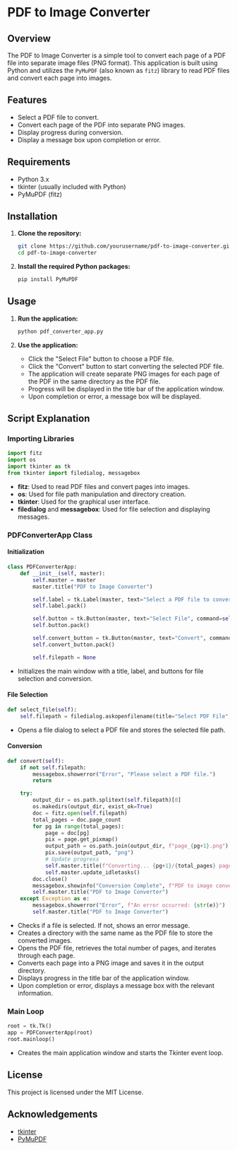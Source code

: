 # PDF to Image Converter

## Overview

The PDF to Image Converter is a simple tool to convert each page of a PDF file into separate image files (PNG format). This application is built using Python and utilizes the `PyMuPDF` (also known as `fitz`) library to read PDF files and convert each page into images.

## Features

- Select a PDF file to convert.
- Convert each page of the PDF into separate PNG images.
- Display progress during conversion.
- Display a message box upon completion or error.

## Requirements

- Python 3.x
- tkinter (usually included with Python)
- PyMuPDF (fitz)

## Installation

1. **Clone the repository:**
   ```bash
   git clone https://github.com/yourusername/pdf-to-image-converter.git
   cd pdf-to-image-converter
   ```

2. **Install the required Python packages:**
   ```bash
   pip install PyMuPDF
   ```

## Usage

1. **Run the application:**
   ```bash
   python pdf_converter_app.py
   ```

2. **Use the application:**
   - Click the "Select File" button to choose a PDF file.
   - Click the "Convert" button to start converting the selected PDF file.
   - The application will create separate PNG images for each page of the PDF in the same directory as the PDF file.
   - Progress will be displayed in the title bar of the application window.
   - Upon completion or error, a message box will be displayed.

## Script Explanation

### Importing Libraries
```python
import fitz
import os
import tkinter as tk
from tkinter import filedialog, messagebox
```
- **fitz**: Used to read PDF files and convert pages into images.
- **os**: Used for file path manipulation and directory creation.
- **tkinter**: Used for the graphical user interface.
- **filedialog** and **messagebox**: Used for file selection and displaying messages.

### PDFConverterApp Class
#### Initialization
```python
class PDFConverterApp:
    def __init__(self, master):
        self.master = master
        master.title("PDF to Image Converter")

        self.label = tk.Label(master, text="Select a PDF file to convert:")
        self.label.pack()

        self.button = tk.Button(master, text="Select File", command=self.select_file)
        self.button.pack()

        self.convert_button = tk.Button(master, text="Convert", command=self.convert)
        self.convert_button.pack()

        self.filepath = None
```
- Initializes the main window with a title, label, and buttons for file selection and conversion.

#### File Selection
```python
def select_file(self):
    self.filepath = filedialog.askopenfilename(title="Select PDF File", filetypes=[("PDF Files", "*.pdf")])
```
- Opens a file dialog to select a PDF file and stores the selected file path.

#### Conversion
```python
def convert(self):
    if not self.filepath:
        messagebox.showerror("Error", "Please select a PDF file.")
        return

    try:
        output_dir = os.path.splitext(self.filepath)[0]
        os.makedirs(output_dir, exist_ok=True)
        doc = fitz.open(self.filepath)
        total_pages = doc.page_count
        for pg in range(total_pages):
            page = doc[pg]
            pix = page.get_pixmap()
            output_path = os.path.join(output_dir, f"page_{pg+1}.png")
            pix.save(output_path, "png")
            # Update progress
            self.master.title(f"Converting... {pg+1}/{total_pages} pages")
            self.master.update_idletasks()
        doc.close()
        messagebox.showinfo("Conversion Complete", f"PDF to image conversion complete! {total_pages} pages converted.")
        self.master.title("PDF to Image Converter")
    except Exception as e:
        messagebox.showerror("Error", f"An error occurred: {str(e)}")
        self.master.title("PDF to Image Converter")
```
- Checks if a file is selected. If not, shows an error message.
- Creates a directory with the same name as the PDF file to store the converted images.
- Opens the PDF file, retrieves the total number of pages, and iterates through each page.
- Converts each page into a PNG image and saves it in the output directory.
- Displays progress in the title bar of the application window.
- Upon completion or error, displays a message box with the relevant information.

### Main Loop
```python
root = tk.Tk()
app = PDFConverterApp(root)
root.mainloop()
```
- Creates the main application window and starts the Tkinter event loop.

## License

This project is licensed under the MIT License.

## Acknowledgements

- [tkinter](https://docs.python.org/3/library/tkinter.html)
- [PyMuPDF](https://pymupdf.readthedocs.io/)
